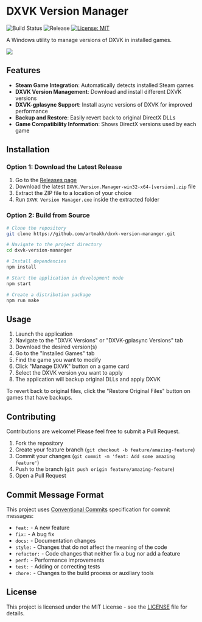 # DXVK Version Manager

![Build Status](https://img.shields.io/github/actions/workflow/status/artmakh/dxvk-version-mananger/release-please.yml)
![Release](https://img.shields.io/github/v/release/artmakh/dxvk-version-mananger)
[![License: MIT](https://img.shields.io/badge/License-MIT-yellow.svg)](https://opensource.org/licenses/MIT)

A Windows utility to manage versions of DXVK in installed games.

![](assets/screen.gif)

## Features

- **Steam Game Integration**: Automatically detects installed Steam games
- **DXVK Version Management**: Download and install different DXVK versions
- **DXVK-gplasync Support**: Install async versions of DXVK for improved performance
- **Backup and Restore**: Easily revert back to original DirectX DLLs
- **Game Compatibility Information**: Shows DirectX versions used by each game

## Installation

### Option 1: Download the Latest Release

1. Go to the [Releases page](https://github.com/artmakh/dxvk-version-mananger/releases)
2. Download the latest `DXVK.Version.Manager-win32-x64-[version].zip` file
3. Extract the ZIP file to a location of your choice
4. Run `DXVK Version Manager.exe` inside the extracted folder

### Option 2: Build from Source

```bash
# Clone the repository
git clone https://github.com/artmakh/dxvk-version-mananger.git

# Navigate to the project directory
cd dxvk-version-mananger

# Install dependencies
npm install

# Start the application in development mode
npm start

# Create a distribution package
npm run make
```

## Usage

1. Launch the application
2. Navigate to the "DXVK Versions" or "DXVK-gplasync Versions" tab
3. Download the desired version(s)
4. Go to the "Installed Games" tab
5. Find the game you want to modify
6. Click "Manage DXVK" button on a game card
7. Select the DXVK version you want to apply
8. The application will backup original DLLs and apply DXVK

To revert back to original files, click the "Restore Original Files" button on games that have backups.

## Contributing

Contributions are welcome! Please feel free to submit a Pull Request.

1. Fork the repository
2. Create your feature branch (`git checkout -b feature/amazing-feature`)
3. Commit your changes (`git commit -m 'feat: Add some amazing feature'`)
4. Push to the branch (`git push origin feature/amazing-feature`)
5. Open a Pull Request

## Commit Message Format

This project uses [Conventional Commits](https://www.conventionalcommits.org/) specification for commit messages:

- `feat:` - A new feature
- `fix:` - A bug fix
- `docs:` - Documentation changes
- `style:` - Changes that do not affect the meaning of the code
- `refactor:` - Code changes that neither fix a bug nor add a feature
- `perf:` - Performance improvements
- `test:` - Adding or correcting tests
- `chore:` - Changes to the build process or auxiliary tools

## License

This project is licensed under the MIT License - see the [LICENSE](LICENSE) file for details.